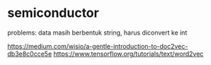 # semiconductor

problems: data masih berbentuk string, harus diconvert ke int

https://medium.com/wisio/a-gentle-introduction-to-doc2vec-db3e8c0cce5e
https://www.tensorflow.org/tutorials/text/word2vec
